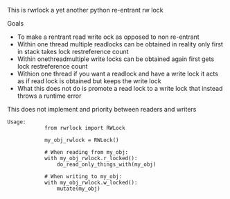 This is rwrlock a yet another python re-entrant rw lock

Goals
* To make a rentrant read write ock as opposed to non re-entrant
* Within one thread multiple readlocks can be obtained in reality only first in stack takes lock restreference count
* Within onethreadmultiple write locks can be obtained again first gets lock restreference count
* Withion one thread if you want a readlock and have a write lock it acts as if read lock is obtained but keeps the write lock
* What this does not do is promote a read lock to a write lock that instead throws a runtime error

This does not implement and priority between readers and writers
  
```
Usage:
            from rwrlock import RWLock
            
            my_obj_rwlock = RWLock()
            
            # When reading from my_obj:
            with my_obj_rwlock.r_locked():
                do_read_only_things_with(my_obj)
                
            # When writing to my_obj:
            with my_obj_rwlock.w_locked():
                mutate(my_obj)

```
    